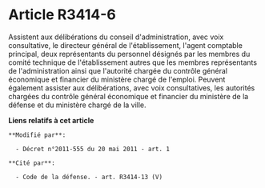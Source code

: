 # Article R3414-6

Assistent aux délibérations du conseil d'administration, avec voix consultative, le directeur général de l'établissement,
l'agent comptable principal, deux représentants du personnel désignés par les membres du comité technique de l'établissement
autres que les membres représentants de l'administration ainsi que l'autorité chargée du contrôle général économique et
financier du ministère chargé de l'emploi.  Peuvent également assister aux délibérations, avec voix consultatives, les
autorités chargées du contrôle général économique et financier du ministère de la défense et du ministère chargé de la ville.

**Liens relatifs à cet article**

	**Modifié par**:

	  - Décret n°2011-555 du 20 mai 2011 - art. 1

	**Cité par**:

	  - Code de la défense. - art. R3414-13 (V)
